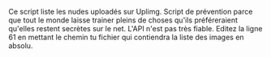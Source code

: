 Ce script liste les nudes uploadés sur Uplimg.
Script de prévention parce que tout le monde laisse trainer pleins de choses qu'ils préféreraient qu'elles restent secrètes sur le net.
L'API n'est pas très fiable.
Editez la ligne 61 en mettant le chemin tu fichier qui contiendra la liste des images en absolu.